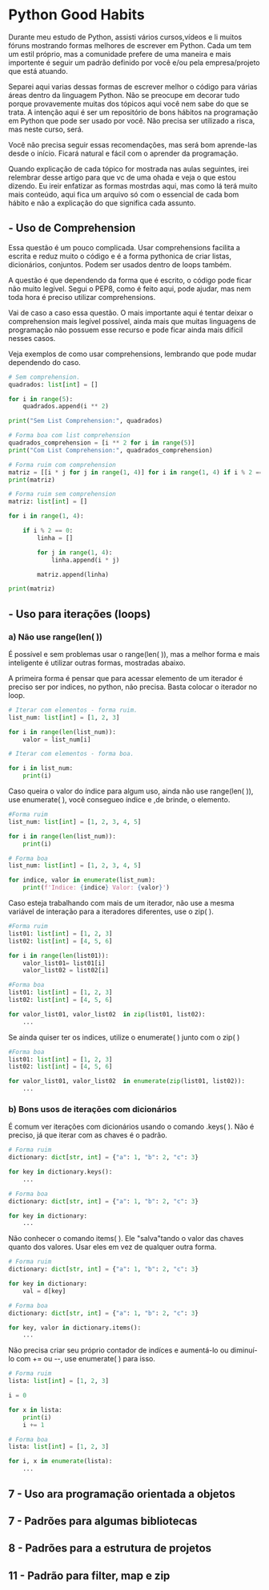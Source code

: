 # Python Good Habits

Durante meu estudo de Python, assisti vários cursos,vídeos e li muitos fóruns mostrando formas melhores de escrever em Python. Cada um tem um estil próprio, mas a comunidade prefere de uma maneira e mais importente é seguir um padrão definido por você e/ou pela empresa/projeto que está atuando. 

Separei aqui varias dessas formas de escrever melhor o código para várias áreas dentro da linguagem Python. Não se preocupe em decorar tudo porque provavemente muitas dos tópicos aqui você nem sabe do que se trata. A intenção aqui é ser um repositório de bons hábitos na programação em Python que pode ser usado por você. Não precisa ser utilizado a risca, mas neste curso, será.

Você não precisa seguir essas recomendações, mas será bom aprende-las desde o início. Ficará natural e fácil com o aprender da programação. 


Quando explicação de cada tópico for mostrada nas aulas seguintes, irei relembrar desse artigo para que vc de uma ohada e veja o que estou dizendo. Eu ireir enfatizar as formas mostrdas  aqui, mas como lá terá muito mais conteúdo, aqui fica um arquivo só com o essencial de cada bom hábito e não a explicação do que significa cada assunto. 

## - Uso de Comprehension 

Essa questão é um pouco complicada. Usar comprehensions facilita a escrita e reduz muito o código e é a forma pythonica de criar listas, dicionários, conjuntos. Podem ser usados dentro de loops também.

A questão é que dependendo da forma que é escrito, o código pode ficar não muito legível. Segui o PEP8, como é feito aqui, pode ajudar, mas nem toda hora é preciso utilizar comprehensions. 

Vai de caso a caso essa questão. O mais importante aqui é tentar deixar o comprehension mais legível possível, ainda mais que muitas linguagens de programação não possuem esse recurso e pode ficar ainda mais difícil nesses casos.

Veja exemplos de como usar comprehensions, lembrando que pode mudar dependendo do caso.

```python
# Sem comprehension.
quadrados: list[int] = []

for i in range(5):
    quadrados.append(i ** 2)

print("Sem List Comprehension:", quadrados)

# Forma boa com list comprehension
quadrados_comprehension = [i ** 2 for i in range(5)]
print("Com List Comprehension:", quadrados_comprehension)

# Forma ruim com comprehension
matriz = [[i * j for j in range(1, 4)] for i in range(1, 4) if i % 2 == 0]
print(matriz)

# Forma ruim sem comprehension
matriz: list[int] = []

for i in range(1, 4):

    if i % 2 == 0:  
        linha = []

        for j in range(1, 4):
            linha.append(i * j)

        matriz.append(linha)

print(matriz)

```

## - Uso para iterações (loops)

### a) Não use range(len( ))

É possível e sem problemas usar o range(len( )), mas a melhor forma e mais inteligente é utilizar outras formas, mostradas abaixo.

A primeira forma é pensar que para acessar elemento de um iterador é preciso ser por indices, no python, não precisa. Basta colocar o iterador no loop.

```python
# Iterar com elementos - forma ruim.
list_num: list[int] = [1, 2, 3]

for i in range(len(list_num)):
    valor = list_num[i]

# Iterar com elementos - forma boa.

for i in list_num:
    print(i)

```

Caso queira o valor do índice para algum uso, ainda não use range(len( )), use enumerate( ), você consegueo índice e ,de brinde, o elemento.

```python
#Forma ruim
list_num: list[int] = [1, 2, 3, 4, 5]

for i in range(len(list_num)):
    print(i)

# Forma boa
list_num: list[int] = [1, 2, 3, 4, 5]

for indice, valor in enumerate(list_num):
    print(f'Indice: {indice} Valor: {valor}')
```

Caso esteja trabalhando com mais de um iterador, não use a mesma variável de interação para a iteradores diferentes, use o zip( ).

```python
#Forma ruim
list01: list[int] = [1, 2, 3]
list02: list[int] = [4, 5, 6]

for i in range(len(list01)):
    valor_list01= list01[i]
    valor_list02 = list02[i]

#Forma boa
list01: list[int] = [1, 2, 3]
list02: list[int] = [4, 5, 6]

for valor_list01, valor_list02  in zip(list01, list02):
    ...

```

Se ainda quiser ter os indices, utilize o enumerate( ) junto com o zip( )

```python
#Forma boa
list01: list[int] = [1, 2, 3]
list02: list[int] = [4, 5, 6]

for valor_list01, valor_list02  in enumerate(zip(list01, list02)):
    ...

```

### b) Bons usos de iterações com dicionários

É comum ver iterações com dicionários usando o comando .keys( ). Não é preciso, já que iterar com as chaves é o padrão.

```python
# Forma ruim
dictionary: dict[str, int] = {"a": 1, "b": 2, "c": 3}

for key in dictionary.keys():
    ...

# Forma boa
dictionary: dict[str, int] = {"a": 1, "b": 2, "c": 3}

for key in dictionary:
    ...

```

Não conhecer o comando items( ). Ele "salva"tando o valor das chaves quanto dos valores. Usar eles em vez de qualquer outra forma.

```python
# Forma ruim
dictionary: dict[str, int] = {"a": 1, "b": 2, "c": 3}

for key in dictionary:
    val = d[key]

# Forma boa
dictionary: dict[str, int] = {"a": 1, "b": 2, "c": 3}

for key, valor in dictionary.items():
    ...

```

Não precisa criar seu próprio contador de indíces e aumentá-lo ou diminuí-lo com += ou --, use enumerate( ) para isso.

```python
# Forma ruim
lista: list[int] = [1, 2, 3]

i = 0

for x in lista:
    print(i)
    i += 1

# Forma boa
lista: list[int] = [1, 2, 3]

for i, x in enumerate(lista):
    ...

```















## 7 - Uso ara programação orientada a objetos

## 7 - Padrões para algumas bibliotecas

## 8 - Padrões para a estrutura de projetos

## 11 - Padrão para filter, map e zip
